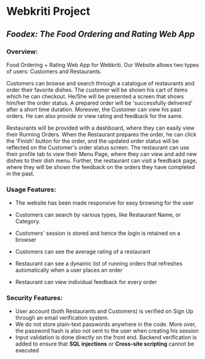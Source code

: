 # Webkriti Project
## *Foodex: The Food Ordering and Rating Web App*

### Overview:
Food Ordering + Rating Web App for Webkriti. Our Website allows two types of users: Customers and Restaurants.

Customers can browse and search through a catalogue of restaurants and order their favorite dishes. The customer will be shown his cart of items which he can checkout. He/She will be presented a screen that shows him/her the order status. A prepared order will be 'successfully delivered' after a short time duration. Moreover, the Customer can view his past orders. He can also provide or view rating and feedback for the same.

Restaurants will be provided with a dashboard, where they can easily view their Running Orders. When the Restaurant prepares the order, he can click the 'Finish' button for the order, and the updated order status will be reflected on the Customer's order status screen. The restaurant can use their profile tab to view their Menu Page, where they can view and add new dishes to their dish menu. Further, the restaurant can visit a feedback page, where they will be shown the feedback on the orders they have completed in the past.

### Usage Features:
* The website has been made responsive for easy browsing for the user

* Customers can search by various types, like Restaurant Name, or Category.
* Customers' session is stored and hence the login is retained on a browser
* Customers can see the average rating of a restaurant

* Restaurant can see a dynamic list of running orders that refreshes automatically when a user places an order
* Restaurant can view individual feedback for every order

### Security Features:
* User account (both Restaurants and Customers) is verified on Sign Up through an email verification system.
* We do not store plain-text passwords anywhere in the code. More over, the password hash is also not sent to the user when creating his session
* Input validation is done directly on the front end. Backend verification is added to ensure that **SQL injections** or **Cross-site scripting** cannot be executed
